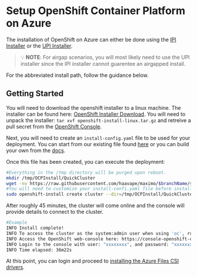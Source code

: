 # Setup OpenShift Container Platform on Azure

The installation of OpenShift on Azure can either be done using the [IPI Installer](https://docs.openshift.com/container-platform/4.8/installing/installing_azure/preparing-to-install-on-azure.html) or the [UPI Installer](https://github.com/openshift/installer/blob/master/docs/user/azure/install_upi.md).

> 💡 **NOTE**: For airgap scenarios, you will most likely need to use the UPI installer since the IPI installer cannot guarentee an airgapped install.

For the abbreviated install path, follow the guidance below.

## Getting Started
You will need to download the openshift installer to a linux machine. The installer can be found here: [OpenShift Installer Download](https://mirror.openshift.com/pub/openshift-v4/clients/ocp/). You will need to unpack the installer: `tar xvf openshift-install-linux.tar.gz` and retreive a pull secret from the [OpenShift Console](https://console.redhat.com/openshift/install/pull-secret).

Next, you will need to create an `install-config.yaml` file to be used for your deployment. You can start from our existing file found [here](../../../src/ocp/install-config.yaml) or you can build your own from the [docs](https://docs.openshift.com/container-platform/4.8/installing/installing_azure/installing-azure-network-customizations.html#installation-azure-config-yaml_installing-azure-network-customizations).

Once this file has been created, you can execute the deployment:
```bash
#Everything in the /tmp directory will be purged upon reboot.
mkdir /tmp/OCPInstall/QuickCluster
wget -nv https://raw.githubusercontent.com/haavape/maximo/$branchName/src/ocp/install-config.yaml -O /tmp/OCPInstall/QuickCluster/install-config.yaml
#You will need to customize your install-confi.yaml file before installing.
sudo openshift-install create cluster --dir=/tmp/OCPInstall/QuickCluster --log-level=info
```

After roughly 45 minutes, the cluster will come online and the console will provide details to connect to the cluster.

```bash
#Example
INFO Install complete!
INFO To access the cluster as the system:admin user when using 'oc', run 'export KUBECONFIG=/home/myuser/tmp/OCPInstall/QuickCluster/auth/kubeconfig'
INFO Access the OpenShift web-console here: https://console-openshift-console.apps.mycluster.example.com
INFO Login to the console with user: "xxxxxxxx", and password: "xxxxxxxxxxxxxxxxxx"
INFO Time elapsed: 36m22s
```

At this point, you can login and proceed to [installing the Azure Files CSI drivers](../../../README.md#azure-files-csi-drivers).